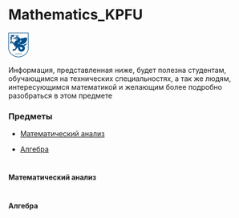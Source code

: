 # Mathematics_KPFU
![](https://github.com/ifanzilka/Mathematics_KPFU/blob/master/img/kpfu_photo-resizer.ru.jpg)

Информация, представленная ниже, будет полезна студентам, обучающимся на технических специальностях, а так же людям, интересующимся математикой и желающим более подробно разобраться в этом предмете

### Предметы
+ [Математический анализ](/links/mathematical-analysis.md)
* [Алгебра](#Алгебра) 
#
#
#
#
#
#
#
#
#
#
#
#

#### Математический анализ
#
#
#
#
#
#
#
#
#
#
#### Алгебра
#
#
#
#
#
#
#
#
#
#
#
#
#
#
#
#
#
#
#
#
#
#
#
#
#
#
#
#
#


